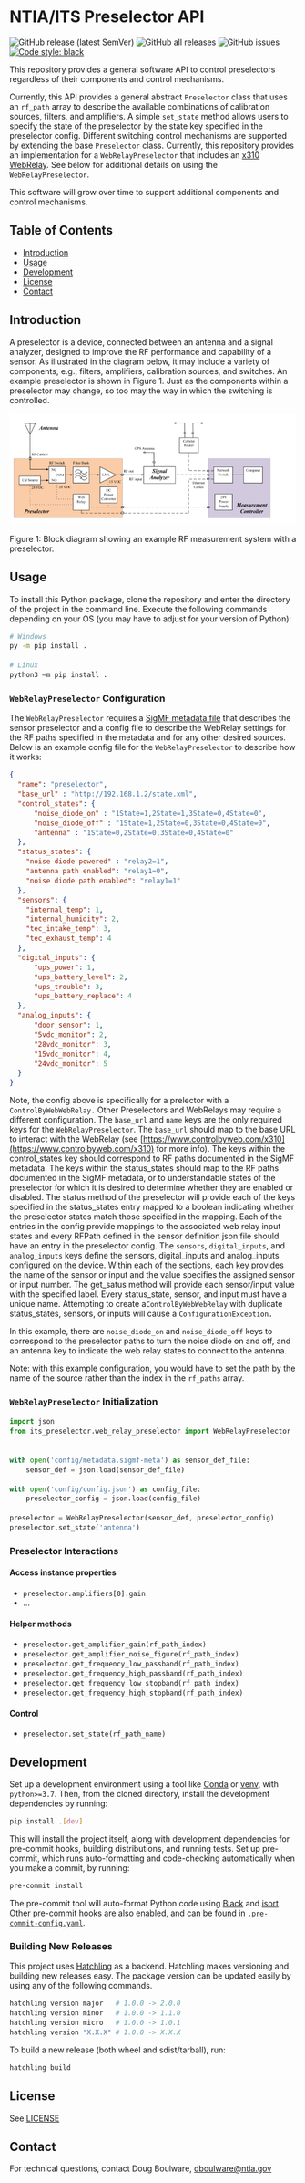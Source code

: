 # NTIA/ITS Preselector API

![GitHub release (latest SemVer)](https://img.shields.io/github/v/release/NTIA/Preselector?display_name=tag&sort=semver)
![GitHub all releases](https://img.shields.io/github/downloads/NTIA/Preselector/total)
![GitHub issues](https://img.shields.io/github/issues/NTIA/Preselector)
[![Code style: black](https://img.shields.io/badge/code%20style-black-000000.svg)](https://github.com/psf/black)

This repository provides a general software API to control preselectors regardless of their
components and control mechanisms.

Currently, this API provides a general abstract `Preselector` class that uses an `rf_path`
array to describe the available combinations of calibration sources, filters, and amplifiers.
A simple `set_state` method allows users to specify the state of the preselector by the state
key specified in the preselector config. Different switching control mechanisms are supported
by extending the base `Preselector` class. Currently, this repository provides an implementation
for a `WebRelayPreselector` that includes an [x310 WebRelay](https://www.controlbyweb.com/x310/).
See below for additional details on using the `WebRelayPreselector`.

This software will grow over time to support additional components and control mechanisms.

## Table of Contents

- [Introduction](#introduction)
- [Usage](#usage)
- [Development](#development)
- [License](#license)
- [Contact](#contact)

## Introduction

A preselector is a device, connected between an antenna and a signal analyzer, designed to
improve the RF performance and capability of a sensor. As illustrated in the diagram below,
it may include a variety of components, e.g., filters, amplifiers, calibration sources, and
switches. An example preselector is shown in Figure 1. Just as the components within a preselector
may change, so too may the way in which the switching is controlled.

![Preselector Diagram](/docs/img/preselector.png)
<figcaption>Figure 1: Block diagram showing an example RF measurement system with a preselector.</figcaption>

## Usage

To install this Python package, clone the repository and enter the directory of the
project in the command line. Execute the following commands depending on your OS (you may
have to adjust for your version of Python):

```bash
# Windows
py -m pip install .

# Linux
python3 –m pip install .
```

### `WebRelayPreselector` Configuration

The `WebRelayPreselector` requires a [SigMF metadata file](https://Github.com/NTIA/sigmf-ns-ntia)
that describes the sensor preselector and a config file to describe the WebRelay
settings for the RF paths specified in the metadata and for any other desired sources.
Below is an example config file for the `WebRelayPreselector` to describe how it works:

```json
{
  "name": "preselector",
  "base_url" : "http://192.168.1.2/state.xml",
  "control_states": {
      "noise_diode_on" : "1State=1,2State=1,3State=0,4State=0",
      "noise_diode_off" : "1State=1,2State=0,3State=0,4State=0",
      "antenna" : "1State=0,2State=0,3State=0,4State=0"
  },
  "status_states": {
    "noise diode powered" : "relay2=1",
    "antenna path enabled": "relay1=0",
    "noise diode path enabled": "relay1=1"
  },
  "sensors": {
    "internal_temp": 1,
    "internal_humidity": 2,
    "tec_intake_temp": 3,
    "tec_exhaust_temp": 4
  },
  "digital_inputs": {
      "ups_power": 1,
      "ups_battery_level": 2,
      "ups_trouble": 3,
      "ups_battery_replace": 4
  },
  "analog_inputs": {
      "door_sensor": 1,
      "5vdc_monitor": 2,
      "28vdc_monitor": 3,
      "15vdc_monitor": 4,
      "24vdc_monitor": 5
  }
}
```

Note, the config above is specifically for a prelector with a `ControlByWebWebRelay.`
Other Preselectors and WebRelays may require a different configuration.
The `base_url` and `name` keys are the only required keys for the `WebRelayPreselector`.
The `base_url` should map to the base URL to interact with the WebRelay
(see [https://www.controlbyweb.com/x310](https://www.controlbyweb.com/x310)
for more info). The keys within the control_states key should correspond to RF paths
documented in the SigMF metadata. The keys within the status_states should map to the
RF paths documented in the SigMF metadata, or to understandable states of the
preselector for which it is desired to determine whether they are enabled or disabled.
The status method of the preselector will provide each of the keys specified in the
status_states entry mapped to a boolean indicating whether the preselector states match
those specified in the mapping. Each of the entries in the config provide mappings to the
associated web relay input states and every RFPath defined in the sensor definition json
file should have an entry in the preselector config.
The `sensors`, `digital_inputs`, and `analog_inputs` keys define the sensors,
digital_inputs and analog_inputs configured on the device. Within each of the sections,
each key provides the name of the sensor or input and the value specifies the assigned
sensor or input number. The get_satus method will provide each sensor/input value with
the specified label. Every status_state, sensor, and input must have a unique name.
Attempting to create a`ControlByWebWebRelay` with duplicate status_states,
sensors, or inputs will cause a `ConfigurationException.`

In this example, there are `noise_diode_on` and `noise_diode_off` keys to correspond to the
preselector paths to turn the noise diode on and off, and an antenna key to indicate the
web relay states to connect to the antenna.

Note: with this example configuration, you would have to set the path by the name of the
source rather than the index in the `rf_paths` array.

### `WebRelayPreselector` Initialization

```python
import json
from its_preselector.web_relay_preselector import WebRelayPreselector


with open('config/metadata.sigmf-meta') as sensor_def_file:
    sensor_def = json.load(sensor_def_file)

with open('config/config.json') as config_file:
    preselector_config = json.load(config_file)

preselector = WebRelayPreselector(sensor_def, preselector_config)
preselector.set_state('antenna')
```

### Preselector Interactions

#### Access instance properties

- `preselector.amplifiers[0].gain`
- ...

#### Helper methods

- `preselector.get_amplifier_gain(rf_path_index)`
- `preselector.get_amplifier_noise_figure(rf_path_index)`
- `preselector.get_frequency_low_passband(rf_path_index)`
- `preselector.get_frequency_high_passband(rf_path_index)`
- `preselector.get_frequency_low_stopband(rf_path_index)`
- `preselector.get_frequency_high_stopband(rf_path_index)`

#### Control

- `preselector.set_state(rf_path_name)`

## Development

Set up a development environment using a tool like [Conda](https://docs.conda.io/en/latest/)
or [venv](https://docs.python.org/3/library/venv.html#module-venv), with `python>=3.7`. Then,
from the cloned directory, install the development dependencies by running:

```bash
pip install .[dev]
```

This will install the project itself, along with development dependencies for pre-commit
hooks, building distributions, and running tests. Set up pre-commit, which runs
auto-formatting and code-checking automatically when you make a commit, by running:

```bash
pre-commit install
```

The pre-commit tool will auto-format Python code using [Black](https://github.com/psf/black)
and [isort](https://github.com/pycqa/isort). Other pre-commit hooks are also enabled, and
can be found in [`.pre-commit-config.yaml`](.pre-commit-config.yaml).

### Building New Releases

This project uses [Hatchling](https://github.com/pypa/hatch/tree/master/backend) as a backend.
Hatchling makes versioning and building new releases easy. The package version can be updated
easily by using any of the following commands.

```bash
hatchling version major   # 1.0.0 -> 2.0.0
hatchling version minor   # 1.0.0 -> 1.1.0
hatchling version micro   # 1.0.0 -> 1.0.1
hatchling version "X.X.X" # 1.0.0 -> X.X.X
```

To build a new release (both wheel and sdist/tarball), run:

```bash
hatchling build
```

## License

See [LICENSE](LICENSE.md)

## Contact

For technical questions, contact Doug Boulware, dboulware@ntia.gov
